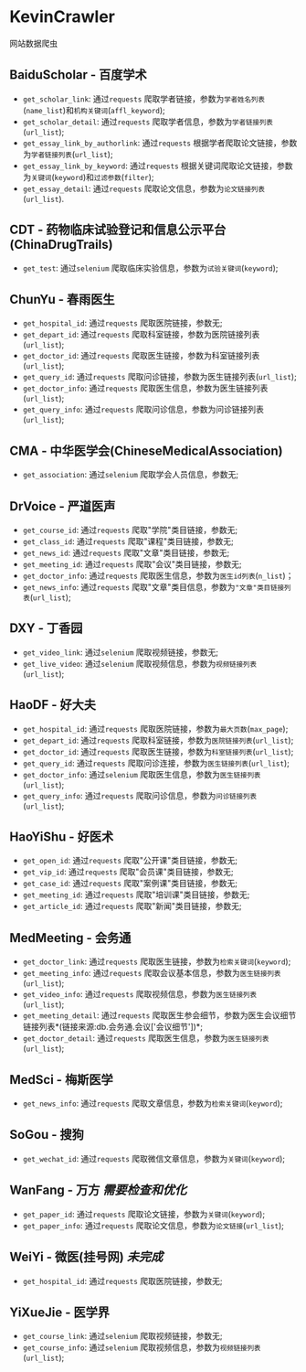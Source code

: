# KevinCrawler
网站数据爬虫
## BaiduScholar - 百度学术
- `get_scholar_link`: 通过`requests` 爬取学者链接，参数为`学者姓名列表`(`name_list`)和`机构关键词`(`affl_keyword`);
- `get_scholar_detail`: 通过`requests` 爬取学者信息，参数为`学者链接列表`(`url_list`);
- `get_essay_link_by_authorlink`: 通过`requests` 根据学者爬取论文链接，参数为`学者链接列表`(`url_list`);
- `get_essay_link_by_keyword`: 通过`requests` 根据关键词爬取论文链接，参数为`关键词`(`keyword`)和`过滤参数`(`filter`);
- `get_essay_detail`: 通过`requests` 爬取论文信息，参数为`论文链接列表`(`url_list`).
## CDT - 药物临床试验登记和信息公示平台(ChinaDrugTrails)
- `get_test`: 通过`selenium` 爬取临床实验信息，参数为`试验关键词`(`keyword`);
## ChunYu - 春雨医生
- `get_hospital_id`: 通过`requests` 爬取医院链接，参数无;
- `get_depart_id`: 通过`requests` 爬取科室链接，参数为医院链接列表(`url_list`);
- `get_doctor_id`: 通过`requests` 爬取医生链接，参数为科室链接列表(`url_list`);
- `get_query_id`: 通过`requests` 爬取问诊链接，参数为医生链接列表(`url_list`);
- `get_doctor_info`: 通过`requests` 爬取医生信息，参数为医生链接列表(`url_list`);
- `get_query_info`: 通过`requests` 爬取问诊信息，参数为问诊链接列表(`url_list`);
## CMA - 中华医学会(ChineseMedicalAssociation)
- `get_association`: 通过`selenium` 爬取学会人员信息，参数无;
## DrVoice - 严道医声
- `get_course_id`: 通过`requests` 爬取"学院"类目链接，参数无;
- `get_class_id`: 通过`requests` 爬取"课程"类目链接，参数无;
- `get_news_id`: 通过`requests` 爬取"文章"类目链接，参数无;
- `get_meeting_id`: 通过`requests` 爬取"会议"类目链接，参数无;
- `get_doctor_info`: 通过`requests` 爬取医生信息，参数为`医生id列表`(`n_list`)；
- `get_news_info`: 通过`requests` 爬取"文章"类目信息，参数为`"文章"类目链接列表`(`url_list`);
## DXY - 丁香园
- `get_video_link`: 通过`selenium` 爬取视频链接，参数无;
- `get_live_video`: 通过`selenium` 爬取视频信息，参数为`视频链接列表`(`url_list`);
## HaoDF - 好大夫
- `get_hospital_id`: 通过`requests` 爬取医院链接，参数为`最大页数`(`max_page`);
- `get_depart_id`: 通过`requests` 爬取科室链接，参数为`医院链接列表`(`url_list`);
- `get_doctor_id`: 通过`requests` 爬取医生链接，参数为`科室链接列表`(`url_list`);
- `get_query_id`: 通过`requests` 爬取问诊连接，参数为`医生链接列表`(`url_list`);
- `get_doctor_info`: 通过`selenium` 爬取医生信息，参数为`医生链接列表`(`url_list`);
- `get_query_info`: 通过`requests` 爬取问诊信息，参数为`问诊链接列表`(`url_list`);
## HaoYiShu - 好医术
- `get_open_id`: 通过`requests` 爬取"公开课"类目链接，参数无;
- `get_vip_id`: 通过`requests` 爬取"会员课"类目链接，参数无;
- `get_case_id`: 通过`requests` 爬取"案例课"类目链接，参数无;
- `get_meeting_id`: 通过`requests` 爬取"培训课"类目链接，参数无;
- `get_article_id`: 通过`requests` 爬取"新闻"类目链接，参数无;
## MedMeeting - 会务通
- `get_doctor_link`: 通过`requests` 爬取医生链接，参数为`检索关键词`(`keyword`);
- `get_meeting_info`: 通过`requests` 爬取会议基本信息，参数为`医生链接列表`(`url_list`);
- `get_video_info`: 通过`requests` 爬取视频信息，参数为`医生链接列表`(`url_list`);
- `get_meeting_detail`: 通过`requests` 爬取医生参会细节，参数为医生会议细节链接列表*(链接来源:db.会务通.会议\['会议细节'\])*;
- `get_doctor_detail`: 通过`requests` 爬取医生信息，参数为`医生链接列表`(`url_list`);
## MedSci - 梅斯医学
- `get_news_info`: 通过`requests` 爬取文章信息，参数为`检索关键词`(`keyword`);
## SoGou - 搜狗
- `get_wechat_id`: 通过`requests` 爬取微信文章信息，参数为`关键词`(`keyword`);
## WanFang - 万方 *需要检查和优化*
- `get_paper_id`: 通过`requests` 爬取论文链接，参数为`关键词`(`keyword`);
- `get_paper_info`: 通过`requests` 爬取论文信息，参数为`论文链接`(`url_list`);
## WeiYi - 微医(挂号网) *未完成*
- `get_hospital_id`: 通过`requests` 爬取医院链接，参数无;
## YiXueJie - 医学界
- `get_course_link`: 通过`selenium` 爬取视频链接，参数无;
- `get_course_info`: 通过`selenium` 爬取视频信息，参数为`视频链接列表`(`url_list`);
